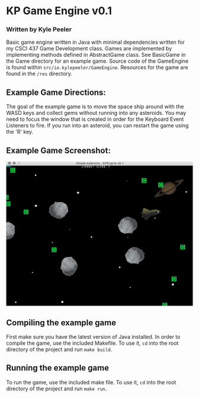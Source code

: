 # KP Game Engine v0.1
### Written by Kyle Peeler

Basic game engine written in Java with minimal dependencies written for my CSCI 437 Game Development class. Games are implemented by implementing methods defined in AbstractGame class. See BasicGame in the Game directory for an example game. Source code of the GameEngine is found within `src/io.kylepeeler/GameEngine`. Resources for the game are found in the `/res` directory.

## Example Game Directions:
The goal of the example game is to move the space ship around with the WASD keys and collect gems without running into any asteroids. You may need to focus the window that is created in order for the Keyboard Event Listeners to fire. If you run into an asteroid, you can restart the game using the 'R' key.

## Example Game Screenshot:
![example game screenshot](ExampleGameScreenshot.png)

## Compiling the example game
First make sure you have the latest version of Java installed. In order to compile the game, use the included Makefile. To use it, `cd` into the root directory of the project and run `make build`.

## Running the example game
To run the game, use the included make file. To use it, `cd` into the root directory of the project and run `make run`.